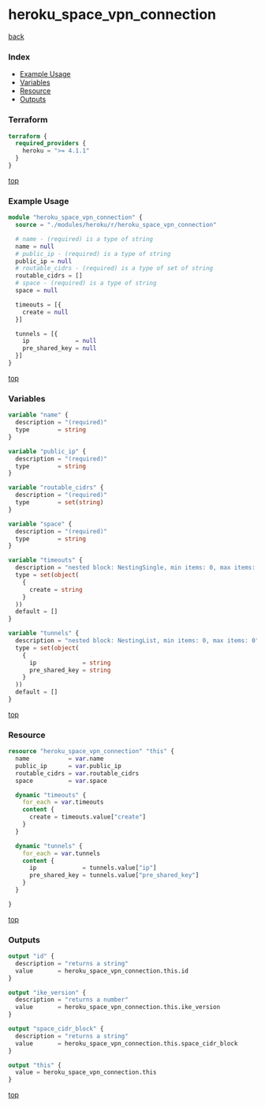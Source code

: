 # heroku_space_vpn_connection

[back](../heroku.md)

### Index

- [Example Usage](#example-usage)
- [Variables](#variables)
- [Resource](#resource)
- [Outputs](#outputs)

### Terraform

```terraform
terraform {
  required_providers {
    heroku = ">= 4.1.1"
  }
}
```

[top](#index)

### Example Usage

```terraform
module "heroku_space_vpn_connection" {
  source = "./modules/heroku/r/heroku_space_vpn_connection"

  # name - (required) is a type of string
  name = null
  # public_ip - (required) is a type of string
  public_ip = null
  # routable_cidrs - (required) is a type of set of string
  routable_cidrs = []
  # space - (required) is a type of string
  space = null

  timeouts = [{
    create = null
  }]

  tunnels = [{
    ip             = null
    pre_shared_key = null
  }]
}
```

[top](#index)

### Variables

```terraform
variable "name" {
  description = "(required)"
  type        = string
}

variable "public_ip" {
  description = "(required)"
  type        = string
}

variable "routable_cidrs" {
  description = "(required)"
  type        = set(string)
}

variable "space" {
  description = "(required)"
  type        = string
}

variable "timeouts" {
  description = "nested block: NestingSingle, min items: 0, max items: 0"
  type = set(object(
    {
      create = string
    }
  ))
  default = []
}

variable "tunnels" {
  description = "nested block: NestingList, min items: 0, max items: 0"
  type = set(object(
    {
      ip             = string
      pre_shared_key = string
    }
  ))
  default = []
}
```

[top](#index)

### Resource

```terraform
resource "heroku_space_vpn_connection" "this" {
  name           = var.name
  public_ip      = var.public_ip
  routable_cidrs = var.routable_cidrs
  space          = var.space

  dynamic "timeouts" {
    for_each = var.timeouts
    content {
      create = timeouts.value["create"]
    }
  }

  dynamic "tunnels" {
    for_each = var.tunnels
    content {
      ip             = tunnels.value["ip"]
      pre_shared_key = tunnels.value["pre_shared_key"]
    }
  }

}
```

[top](#index)

### Outputs

```terraform
output "id" {
  description = "returns a string"
  value       = heroku_space_vpn_connection.this.id
}

output "ike_version" {
  description = "returns a number"
  value       = heroku_space_vpn_connection.this.ike_version
}

output "space_cidr_block" {
  description = "returns a string"
  value       = heroku_space_vpn_connection.this.space_cidr_block
}

output "this" {
  value = heroku_space_vpn_connection.this
}
```

[top](#index)